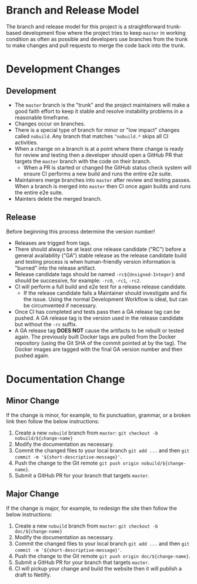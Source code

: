 # Branch and Release Model

The branch and release model for this project is a straightforward trunk-based development flow where the project tries to keep `master` in working condition as often as possible and developers use branches from the trunk to make changes and pull requests to merge the code back into the trunk. 

# Development Changes

## Development

- The `master` branch is the "trunk" and the project maintainers will make a good faith effort to keep it stable and resolve instability problems in a reasonable timeframe.
- Changes occur on branches.
- There is a special type of branch for minor or "low impact" changes called `nobuild`. Any branch that matches `^nobuild.*` skips all CI activities.
- When a change on a branch is at a point where there change is ready for review and testing then a developer should open a GitHub PR that targets the `master` branch with the code on their branch.
    - When a PR is started or changed the GitHub status check system will ensure CI performs a new build and runs the entire e2e suite.
- Maintainers merge branches into `master` after review and testing passes. When a branch is merged into `master` then CI once again builds and runs the entire e2e suite.
- Mainters delete the merged branch.

## Release

Before beginning this process determine the version number!

- Releases are trigged from tags.
- There should always be at least one release candidate ("RC") before a general availability ("GA") stable release as the release candidate build and testing process is when human-friendly version information is "burned" into the release artifact.
- Release candidate tags should be named `-rc${Unsigned-Integer}` and should be successive, for example: `-rc0`, `-rc1`, `-rc2`.
- CI will perform a full build and e2e test for a release release candidate.
    - If the release candidate fails a Maintainer should investigate and fix the issue. Using the normal Development Workflow is ideal, but can be circumvented if necessary.
- Once CI has completed and tests pass then a GA release tag can be pushed. A GA release tag is the version used in the release candidate but without the `-rc` suffix.
- A GA release tag **DOES NOT** cause the artifacts to be rebuilt or tested again. The previously built Docker tags are pulled from the Docker repository (using the Git SHA of the commit pointed at by the tag). The Docker images are tagged with the final GA version number and then pushed again.

# Documentation Change

## Minor Change

If the change is minor, for example, to fix punctuation, grammar, or a broken link then follow the below instructions:

1. Create a new `nobuild` branch from `master`: `git checkout -b nobuild/${change-name}`
2. Modify the documentation as necessary.
3. Commit the changed files to your local branch `git add ...` and then `git commit -m '${short-descriptive-message}'`.
4. Push the change to the Git remote `git push origin nobuild/${change-name}`.
5. Submit a GitHub PR for your branch that targets `master`.

## Major Change

If the change is major, for example, to redesign the site then follow the below instructions:

1. Create a new `nobuild` branch from `master`: `git checkout -b doc/${change-name}`
2. Modify the documentation as necessary.
3. Commit the changed files to your local branch `git add ...` and then `git commit -m '${short-descriptive-message}'`.
4. Push the change to the Git remote `git push origin doc/${change-name}`.
5. Submit a GitHub PR for your branch that targets `master`.
6. CI will pickup your change and build the website then it will publish a draft to Netlify.
